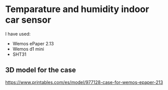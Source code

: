 # Temparature and humidity indoor car sensor

I have used:  
- Wemos ePaper 2.13
- Wemos d1 mini
- SHT31

## 3D model for the case
https://www.printables.com/es/model/977128-case-for-wemos-epaper-213